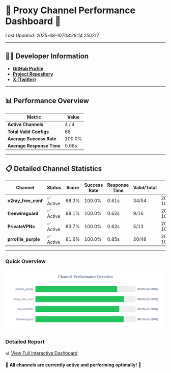 # 🌟 Proxy Channel Performance Dashboard 🌟

_Last Updated: 2025-08-10T08:28:14.250217_

---

## 👩‍💻 Developer Information

- **[GitHub Profile](https://github.com/4n0nymou3)**  
- **[Project Repository](https://github.com/4n0nymou3/multi-proxy-config-fetcher)**  
- **[X (Twitter)](https://x.com/4n0nymou3)**  

---

## 📊 Performance Overview

| Metric                | Value       |
|-----------------------|-------------|
| **Active Channels**   | 4 / 4       |
| **Total Valid Configs** | 68          |
| **Average Success Rate** | 100.0%      |
| **Average Response Time** | 0.68s       |

---

## 📋 Detailed Channel Statistics

| Channel          | Status     | Score  | Success Rate | Response Time | Valid/Total | Last Success               |
|------------------|------------|--------|--------------|---------------|-------------|----------------------------|
| **v2ray_free_conf**  | ✅ Active  | 88.3%  | 100.0% | 0.61s         | 34/54       | 2025-08-10T08:28:12.935763 |
| **freewireguard**  | ✅ Active  | 88.1%  | 100.0% | 0.62s         | 9/16       | 2025-08-10T08:28:14.248404 |
| **PrivateVPNs**  | ✅ Active  | 83.7%  | 100.0% | 0.62s         | 5/13       | 2025-08-10T08:28:13.596269 |
| **prrofile_purple**  | ✅ Active  | 81.6%  | 100.0% | 0.85s         | 20/48       | 2025-08-10T08:28:12.251878 |

---

### Quick Overview
<div align="center">
  <a href="https://raw.githubusercontent.com/nullluser/NullRepo/refs/heads/main/assets/channel_stats_chart.svg">
    <img src="https://raw.githubusercontent.com/nullluser/NullRepo/refs/heads/main/assets/channel_stats_chart.svg" alt="Source Performance Statistics" width="800">
  </a>
</div>

### Detailed Report
📊 [View Full Interactive Dashboard](https://htmlpreview.github.io/?https://github.com/nullluser/NullRepo/blob/main/assets/performance_report.html)

🎉 **All channels are currently active and performing optimally!** 🎉
